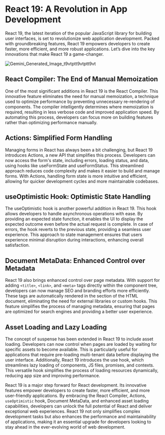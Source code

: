 # React 19: A Revolution in App Development

React 19, the latest iteration of the popular JavaScript library for building user interfaces, is set to revolutionize web application development. Packed with groundbreaking features, React 19 empowers developers to create faster, more efficient, and more robust applications. Let’s dive into the key innovations that make React 19 a game-changer.

![Gemini_Generated_Image_t9vtptt9vtptt9vt](https://github.com/user-attachments/assets/74101deb-9f01-46df-8c37-5d3213deb14d)


## React Compiler: The End of Manual Memoization
One of the most significant additions in React 19 is the React Compiler. This innovative feature eliminates the need for manual memoization, a technique used to optimize performance by preventing unnecessary re-rendering of components. The compiler intelligently determines where memoization is required, resulting in less verbose code and improved application speed. By automating this process, developers can focus more on building features rather than optimizing performance manually.

## Actions: Simplified Form Handling
Managing forms in React has always been a bit challenging, but React 19 introduces Actions, a new API that simplifies this process. Developers can now access the form's state, including errors, loading status, and data, using hooks like useFormState and useFormStatus. This streamlined approach reduces code complexity and makes it easier to build and manage forms. With Actions, handling form state is more intuitive and efficient, allowing for quicker development cycles and more maintainable codebases.

## useOptimistic Hook: Optimistic State Handling
The useOptimistic hook is another powerful addition in React 19. This hook allows developers to handle asynchronous operations with ease. By providing an expected state function, it enables the UI to display the expected outcome even before the actual request is complete. In case of errors, the hook reverts to the previous state, providing a seamless user experience. This approach to state management ensures that users experience minimal disruption during interactions, enhancing overall satisfaction.

## Document MetaData: Enhanced Control over Metadata
React 19 also brings enhanced control over page metadata. With support for adding `<title>`, `<link>`, and `<meta>` tags directly within the component tree, developers can now manage SEO and branding efforts more efficiently. These tags are automatically rendered in the <head> section of the HTML document, eliminating the need for external libraries or custom hooks. This feature simplifies the process of managing metadata, ensuring that pages are optimized for search engines and providing a better user experience.

## Asset Loading and Lazy Loading
The concept of suspense has been extended in React 19 to include asset loading. Developers can now control when pages are loaded by waiting for specific assets to become available. This is particularly useful for applications that require pre-loading multi-tenant data before displaying the user interface. Additionally, React 19 introduces the use hook, which streamlines lazy loading of components, JS files, promises, and contexts. This versatile hook simplifies the process of loading resources dynamically, reducing app size and improving performance.


React 19 is a major step forward for React development. Its innovative features empower developers to create faster, more efficient, and more user-friendly applications. By embracing the React Compiler, Actions, `useOptimistic` hook, Document MetaData, and enhanced asset loading capabilities, developers can unlock the full potential of React and deliver exceptional web experiences. React 19 not only simplifies complex development tasks but also enhances the performance and maintainability of applications, making it an essential upgrade for developers looking to stay ahead in the ever-evolving world of web development.

